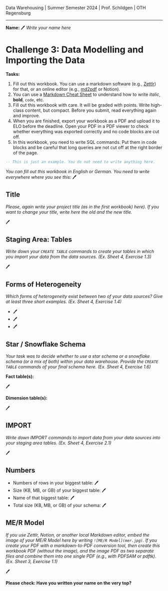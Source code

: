Data Warehousing | Summer Semester 2024 | Prof. Schildgen | OTH Regensburg

-----

**Name:** 🖊️ *Write your name here*

# Challenge 3: Data Modelling and Importing the Data

**Tasks:** 
1. Fill out this workbook. You can use a markdown software (e.g., [Zettlr](https://www.zettlr.com/)) for that, or an online editor (e.g., [md2pdf](https://md2pdf.netlify.app/) or Notion). 
2. You can use a [Markdown Cheat Sheet](https://padomi.id.lv/PRG/par__/Markdown-Cheat-Sheet.pdf) to understand how to write *italic*, **bold**, `code`, etc.
3. Fill out this workbook with care. It will be graded with points. Write high-class content, but compact. Before you submit, read everything again and improve. 
4. When you are finished, export your workbook as a PDF and upload it to ELO before the deadline. Open your PDF in a PDF viewer to check whether everything was exported correctly and no code blocks are cut off.
5. In this workbook, you need to write SQL commands. Put them in code blocks and be careful that long queries are not cut off at the right border of the page.

```sql
-- This is just an example. You do not need to write anything here.
```

*You can fill out this workbook in English or German. You need to write everywhere where you see this:* 🖊️


## Title

*Please, again write your project title (as in the first workbook) here). If you want to change your title, write here the old and the new title.*

🖊️



## Staging Area: Tables
*Write down your `CREATE TABLE` commands to create your tables in which you import your data from the data sources.  (Ex. Sheet 4, Exercise 1.3)*

🖊️

## Forms of Heterogeneity
*Which forms of heterogeneity exist between two of your data sources? Give at least three short examples. (Ex. Sheet 4, Exercise 1.4)*

* 🖊️ 
* 🖊️
* 🖊️

## Star / Snowflake Schema
*Your task was to decide whether to use a star schema or a snowflake schema (or a mix of both) within your data warehouse. Provide the `CREATE TABLE` commands of your final schema here. (Ex. Sheet 4, Exercise 1.6)*

**Fact table(s):**

🖊️ 

**Dimension table(s):**

🖊️


## IMPORT
*Write down IMPORT commands to import data from your data sources into your staging area tables. (Ex. Sheet 4, Exercise 2.1)*

🖊️


## Numbers
* Numbers of rows in your biggest table: 🖊️
* Size (KB, MB, or GB) of your biggest table: 🖊️
* Name of that biggest table: 🖊️
* Total size (KB, MB, or GB) of your schema: 🖊️


## ME/R Model
*If you use Zettlr, Notion, or another local Markdown editor, embed the image of your ME/R Model here by writing `![ME/R Model](mer.jpg)`. If you create your PDF with a markdown-to-PDF conversion tool, then create this workbook PDF (without the image), and the image PDF as two separate files and combine them into one single PDF (e.g., with PDFSAM or pdftk). (Ex. Sheet 3, Exercise 1.1)*

🖊️ 



**Please check: Have you written your name on the very top?**